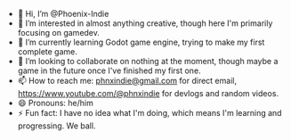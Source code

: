 - 👋 Hi, I’m @Phoenix-Indie
- 👀 I’m interested in almost anything creative, though here I'm primarily focusing on gamedev.
- 🌱 I’m currently learning Godot game engine, trying to make my first complete game.
- 💞️ I’m looking to collaborate on nothing at the moment, though maybe a game in the future once I've finished my first one.
- 📫 How to reach me: phnxindie@gmail.com for direct email, https://www.youtube.com/@phnxindie for devlogs and random videos.
- 😄 Pronouns: he/him
- ⚡ Fun fact: I have no idea what I'm doing, which means I'm learning and progressing. We ball.

<!---
Phoenix-Indie/Phoenix-Indie is a ✨ special ✨ repository because its `README.md` (this file) appears on your GitHub profile.
You can click the Preview link to take a look at your changes.
--->
